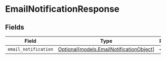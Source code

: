 # EmailNotificationResponse


## Fields

| Field                                                                            | Type                                                                             | Required                                                                         | Description                                                                      |
| -------------------------------------------------------------------------------- | -------------------------------------------------------------------------------- | -------------------------------------------------------------------------------- | -------------------------------------------------------------------------------- |
| `email_notification`                                                             | [Optional[models.EmailNotificationObject]](../models/emailnotificationobject.md) | :heavy_minus_sign:                                                               | N/A                                                                              |
